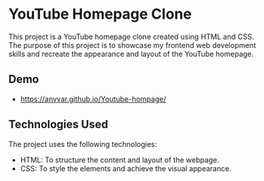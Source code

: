 # YouTube Homepage Clone

This project is a YouTube homepage clone created using HTML and CSS. The purpose of this project is to showcase my frontend web development skills and recreate the appearance and layout of the YouTube homepage.



## Demo

* https://anvvar.github.io/Youtube-hompage/


## Technologies Used

The project uses the following technologies:

- HTML: To structure the content and layout of the webpage.
- CSS: To style the elements and achieve the visual appearance.


